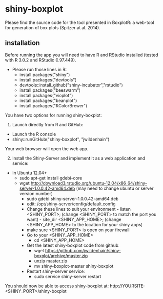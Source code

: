 shiny-boxplot
=============

Please find the source code for the tool presented in BoxplotR: a web-tool for generation of box plots (Spitzer at al. 2014).

installation
------------

Before running the app you will need to have R and RStudio installed (tested with R 3.0.2 and RStudio 0.97.449).

- Please run those lines in R:
  - install.packages("shiny")
  - install.packages("devtools")
  - devtools::install_github("shiny-incubator","rstudio")
  - install.packages("beeswarm")
  - install.packages("vioplot")
  - install.packages("beanplot")
  - install.packages("RColorBrewer")
  
You have two options for running shiny-boxplot:

1) Launch directly from R and GitHub:
  - Launch the R console
  - shiny::runGitHub("shiny-boxplot", "jwildenhain")
  
Your web browser will open the web app.
  
2) Install the Shiny-Server and implement it as a web application and service:
  - In Ubuntu 12.04+
    - sudo apt-get install gdebi-core
    - wget http://download3.rstudio.org/ubuntu-12.04/x86_64/shiny-server-1.0.0.42-amd64.deb (may need to change ubuntu or server version number)
		- sudo gdebi shiny-server-1.0.0.42-amd64.deb
		- edit: /opt/shiny-server/config/default.config
		- Change these lines to suit your environment
				- listen <SHINY_PORT>; (change <SHINY_PORT> to match the port you want)
				- site_dir <SHINY_APP_HOME>; (change <SHINY_APP_HOME> to the location for your shiny apps)
		- make sure <SHINY_PORT> is open on your firewall
		- Go to your <SHINY_APP_HOME>
			- cd <SHINY_APP_HOME>
		- Get the latest shiny-boxplot code from github:
			- wget https://github.com/jwildenhain/shiny-boxplot/archive/master.zip
			- unzip master.zip
			- mv shiny-boxplot-master shiny-boxplot
		- Restart shiny-server service:
			- sudo service shiny-server restart

You should now be able to access shiny-boxplot at: http://YOURSITE:<SHINY_PORT>/shiny-boxplot